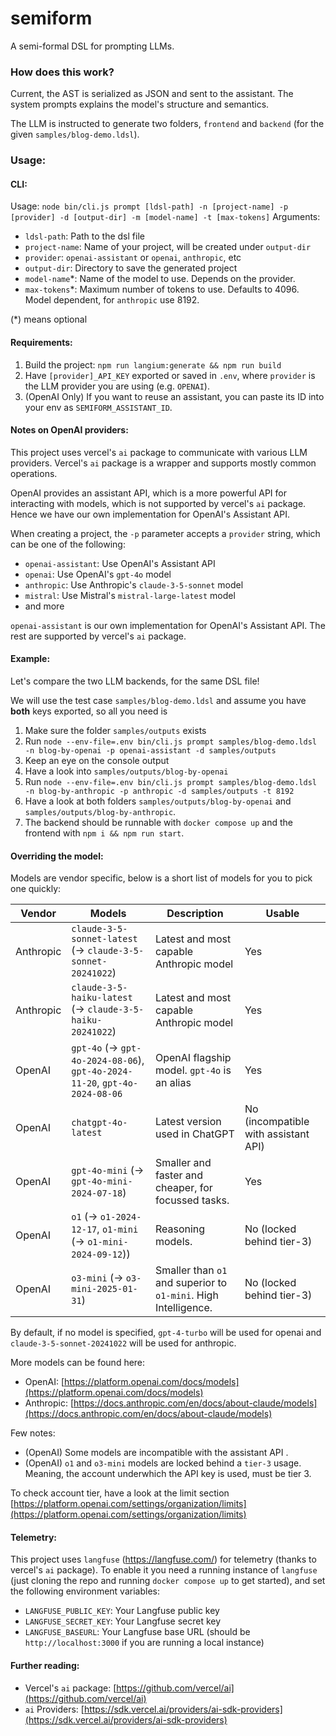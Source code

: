 semiform
===

A semi-formal DSL for prompting LLMs.

### How does this work?
Current, the AST is serialized as JSON and sent to the assistant.
The system prompts explains the model's structure and semantics.

The LLM is instructed to generate two folders, `frontend` and `backend` (for the given `samples/blog-demo.ldsl`).

### Usage:

#### CLI:
Usage: `node bin/cli.js prompt [ldsl-path] -n [project-name] -p [provider] -d [output-dir] -m [model-name] -t [max-tokens]`
Arguments:
- `ldsl-path`: Path to the dsl file
- `project-name`: Name of your project, will be created under `output-dir`
- `provider`: `openai-assistant` or `openai`, `anthropic`, etc
- `output-dir`: Directory to save the generated project
- `model-name`*: Name of the model to use. Depends on the provider.
- `max-tokens`*: Maximum number of tokens to use. Defaults to 4096. Model dependent, for `anthropic` use 8192.

(*) means optional

#### Requirements:
1. Build the project: `npm run langium:generate && npm run build`
2. Have `[provider]_API_KEY` exported or saved in `.env`, where `provider` is the LLM provider you are using (e.g. `OPENAI`).
4. (OpenAI Only) If you want to reuse an assistant, you can paste its ID into your env as `SEMIFORM_ASSISTANT_ID`.

#### Notes on OpenAI providers:

This project uses vercel's `ai` package to communicate with various LLM providers.
Vercel's `ai` package is a wrapper and supports mostly common operations. 

OpenAI provides an assistant API, which is a more powerful API for interacting with models, which is not supported by vercel's `ai` package. Hence we have our own implementation for OpenAI's Assistant API.

When creating a project, the `-p` parameter accepts a `provider` string, which can be one of the following:
- `openai-assistant`: Use OpenAI's Assistant API
- `openai`: Use OpenAI's `gpt-4o` model
- `anthropic`: Use Anthropic's `claude-3-5-sonnet` model
- `mistral`: Use Mistral's `mistral-large-latest` model
- and more

`openai-assistant` is our own implementation for OpenAI's Assistant API. The rest are supported by vercel's `ai` package.


#### Example:
Let's compare the two LLM backends, for the same DSL file!

We will use the test case `samples/blog-demo.ldsl` and assume you have **both** keys exported, so all you need is
1. Make sure the folder `samples/outputs` exists
2. Run `node --env-file=.env bin/cli.js prompt samples/blog-demo.ldsl -n blog-by-openai -p openai-assistant -d samples/outputs`
4. Keep an eye on the console output
5. Have a look into `samples/outputs/blog-by-openai`
6. Run `node --env-file=.env bin/cli.js prompt samples/blog-demo.ldsl -n blog-by-anthropic -p anthropic -d samples/outputs -t 8192`
7. Have a look at both folders `samples/outputs/blog-by-openai` and `samples/outputs/blog-by-anthropic`.
8. The backend should be runnable with `docker compose up` and the frontend with `npm i && npm run start`.

#### Overriding the model:

Models are vendor specific, below is a short list of models for you to pick one quickly:

| Vendor | Models | Description | Usable |
|--------|-------|-------------|--------|
| Anthropic | `claude-3-5-sonnet-latest` (-> `claude-3-5-sonnet-20241022`) | Latest and most capable Anthropic model | Yes |
| Anthropic | `claude-3-5-haiku-latest` (-> `claude-3-5-haiku-20241022`) | Latest and most capable Anthropic model | Yes |
| OpenAI | `gpt-4o` (-> `gpt-4o-2024-08-06`), `gpt-4o-2024-11-20`, `gpt-4o-2024-08-06` | OpenAI flagship model. `gpt-4o` is an alias | Yes |
| OpenAI | `chatgpt-4o-latest` | Latest version used in ChatGPT | No (incompatible with assistant API) |
| OpenAI | `gpt-4o-mini` (-> `gpt-4o-mini-2024-07-18`) | Smaller and faster and cheaper, for focussed tasks. | Yes |
| OpenAI | `o1` (-> `o1-2024-12-17`, `o1-mini` (-> `o1-mini-2024-09-12`)) | Reasoning models. | No (locked behind tier-3) |
| OpenAI | `o3-mini` (-> `o3-mini-2025-01-31`) | Smaller than `o1` and superior to `o1-mini`. High Intelligence. | No (locked behind tier-3) |

By default, if no model is specified, `gpt-4-turbo` will be used for openai and `claude-3-5-sonnet-20241022` will be used for anthropic.

More models can be found here:
- OpenAI: [https://platform.openai.com/docs/models](https://platform.openai.com/docs/models)
- Anthropic: [https://docs.anthropic.com/en/docs/about-claude/models](https://docs.anthropic.com/en/docs/about-claude/models)

Few notes:
- (OpenAI) Some models are incompatible with the assistant API .
- (OpenAI) `o1` and `o3-mini` models are locked behind a `tier-3` usage. Meaning, the account underwhich the API key is used, must be tier 3. 

To check account tier, have a look at the limit section [https://platform.openai.com/settings/organization/limits](https://platform.openai.com/settings/organization/limits)

#### Telemetry:

This project uses `langfuse` (https://langfuse.com/) for telemetry (thanks to vercel's `ai` package).
To enable it you need a running instance of `langfuse` (just cloning the repo and running `docker compose up` to get started), and set the following environment variables:
- `LANGFUSE_PUBLIC_KEY`: Your Langfuse public key
- `LANGFUSE_SECRET_KEY`: Your Langfuse secret key
- `LANGFUSE_BASEURL`: Your Langfuse base URL (should be `http://localhost:3000` if you are running a local instance)

#### Further reading:
- Vercel's `ai` package: [https://github.com/vercel/ai](https://github.com/vercel/ai)
- `ai` Providers: [https://sdk.vercel.ai/providers/ai-sdk-providers](https://sdk.vercel.ai/providers/ai-sdk-providers)

